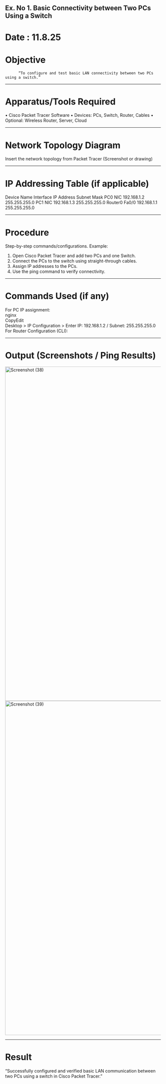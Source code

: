 ## Ex. No 1. 	Basic Connectivity between Two PCs Using a Switch
# Date : 	11.8.25	

# Objective

          “To configure and test basic LAN connectivity between two PCs using a switch.”
________________________________________
# Apparatus/Tools Required
•	Cisco Packet Tracer Software
•	Devices: PCs, Switch, Router, Cables
•	Optional: Wireless Router, Server, Cloud
________________________________________
# Network Topology Diagram

Insert the network topology from Packet Tracer (Screenshot or drawing)

________________________________________
# IP Addressing Table (if applicable)
Device Name	Interface	IP Address	Subnet Mask
PC0	NIC	192.168.1.2	255.255.255.0
PC1	NIC	192.168.1.3	255.255.255.0
Router0	Fa0/0	192.168.1.1	255.255.255.0
________________________________________
# Procedure
Step-by-step commands/configurations.
Example:
1.	Open Cisco Packet Tracer and add two PCs and one Switch.
2.	Connect the PCs to the switch using straight-through cables.
3.	Assign IP addresses to the PCs.
4.	Use the ping command to verify connectivity.
________________________________________
# Commands Used (if any)

For PC IP assignment:<br>
nginx<br>
CopyEdit<br>
Desktop > IP Configuration > Enter IP: 192.168.1.2 / Subnet: 255.255.255.0<br>
For Router Configuration (CLI):<br>

________________________________________
# Output (Screenshots / Ping Results)
<img width="1920" height="1080" alt="Screenshot (38)" src="https://github.com/user-attachments/assets/42dbe2df-b9ab-45b4-a75c-8fd9261cb494" />
<img width="1920" height="1080" alt="Screenshot (39)" src="https://github.com/user-attachments/assets/009bf355-5324-4d4b-a4c0-c9114a8cf2c3" />

________________________________________
# Result
“Successfully configured and verified basic LAN communication between two PCs using a switch in Cisco Packet Tracer.”
	
